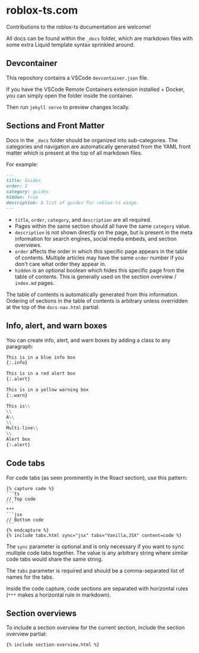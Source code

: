 # roblox-ts.com

Contributions to the roblox-ts documentation are welcome!

All docs can be found within the `_docs` folder, which are markdown files with some extra Liquid template syntax sprinkled around.

## Devcontainer

This repository contains a VSCode `devcontainer.json` file.

If you have the VSCode Remote Containers extension installed + Docker, you can simply open the folder inside the container.

Then run `jekyll serve` to preview changes locally.

## Sections and Front Matter

Docs in the `_docs` folder should be organized into sub-categories. The categories and navigation are automatically generated from the YAML front matter which is present at the top of all markdown files.

For example:

```md
---
title: Guides
order: 1
category: guides
hidden: true
description: A list of guides for roblox-ts usage.
---
```

- `title`, `order`, `category`, and `description` are all required.
- Pages within the same section should all have the same `category` value.
- `description` is not shown directly on the page, but is present in the meta information for search engines, social media embeds, and section overviews.
- `order` affects the order in which this specific page appears in the table of contents. Multiple articles may have the same `order` number if you don't care what order they appear in.
- `hidden` is an optional boolean which hides this specific page from the table of contents. This is generally used on the section overview / `index.md` pages.

The table of contents is automatically generated from this information. Ordering of sections in the table of contents is arbitrary unless overridden at the top of the `docs-nav.html` partial.

## Info, alert, and warn boxes

You can create info, alert, and warn boxes by adding a class to any paragraph:

```md
This is in a blue info box
{:.info}

This is in a red alert box
{:.alert}

This is in a yellow warning box
{:.warn}

This is\\
\\
A\\
\\
Multi-line\\
\\
Alert box
{:.alert}
```
## Code tabs

For code tabs (as seen prominently in the Roact section), use this pattern:

	{% capture code %}
	```ts
	// Top code
	```
	***
	```jsx
	// Bottom code
	```
	{% endcapture %}
	{% include tabs.html sync="jsx" tabs="Vanilla,JSX" content=code %}

The `sync` parameter is optional and is only necessary if you want to sync multiple code tabs together. The value is any arbitrary string where similar code tabs would share the same string.

The `tabs` parameter is required and should be a comma-separated list of names for the tabs.

Inside the code capture, code sections are separated with horizontal rules (`***` makes a horizontal rule in markdown).

## Section overviews

To include a section overview for the current section, include the section overview partial:

```md
{% include section-overview.html %}
```